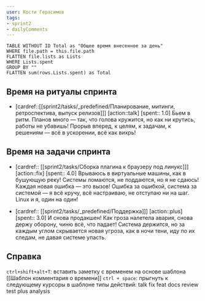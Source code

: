 ```yaml
---
user: Кости Герасимов
tags:
- sprint2
- dailyComments
---
```




```dataview 
TABLE WITHOUT ID Total as "Общее время внесенное за день"
WHERE file.path = this.file.path 
FLATTEN file.lists as Lists
WHERE Lists.spent
GROUP BY ""
FLATTEN sum(rows.Lists.spent) as Total
```
## Время на ритуалы спринта

* [cardref::[[sprint2/tasks/_predefined/Планирование, митинги, ретроспектива, выпуск релизов]]]
  [action::talk]
  [spent:: 1.0]
  Бьем в ритм. Планов много — так, что голова кружится, но как ни крутись, работы не убавишь! Прорыв вперед, к целям, к задачам, к решениям — всё в ускорении, всё как вихрь!

## Время на задачи спринта

* [cardref:: [[sprint2/tasks/Сборка плагина к браузеру под линукс]]]
  [action::fix]
  [spent:: 4.0]
  Врываюсь в виртуальные машины, как в бушующую реку! Системы ломаются, не поддаются, но я не сдаюсь! Каждая новая ошибка — это вызов! Ошибка за ошибкой, система за системой — я всё кручу, всё настраиваю, не отступаю ни на шаг. Linux и я, один на один!

* [cardref:: [[sprint2/tasks/_predefined/Поддержка]]]
  [action::plus]
  [spent:: 3.0]
  И снова продакшен! Как гроза налетела авария, снова держу оборону, чиню всё, что падает! Система держится, но за каждым углом скрывается новая угроза, как в ночи тени, иду по их следам, не давая системе упасть.
  
## Справка

`ctrl+shift+alt+T`:
	вставить заметку с временем на основе шаблона [[Шаблон комментария о времени]] 
`ctrl + space`:
	прыгнуть к следующему курсоры в шаблоне
типы действий:
	talk
	fix
	feat
	docs
	review
	test
	plus
	analysis


